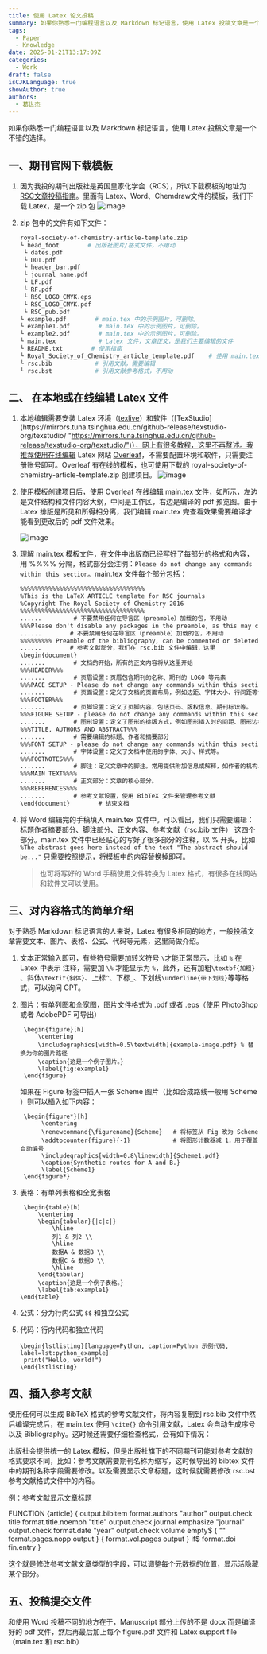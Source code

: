 ```yaml
---
title: 使用 Latex 论文投稿
summary: 如果你熟悉一门编程语言以及 Markdown 标记语言，使用 Latex 投稿文章是一个不错的选择。
tags:
  - Paper
  - Knowledge
date: 2025-01-21T13:17:09Z
categories:
  - Work
draft: false
isCJKLanguage: true
showAuthor: true
authors:
  - 葛世杰
---
```


如果你熟悉一门编程语言以及 Markdown 标记语言，使用 Latex 投稿文章是一个不错的选择。

## 一、期刊官网下载模板

1. 因为我投的期刊出版社是英国皇家化学会（RCS），所以下载模板的地址为：[RSC文章投稿指南](https://www.rsc.org/journals-books-databases/author-and-reviewer-hub/authors-information/#prepare-article)。里面有 Latex、Word、Chemdraw文件的模板，我们下载 Latex，是一个 zip 包
   ![image](assets/image-20250121132318-o9bo1v8.png)

2. zip 包中的文件有如下文件：
   
   ```sh
   royal-society-of-chemistry-article-template.zip
   └ head_foot        # 出版社图片/格式文件，不用动
    └ dates.pdf
    └ DOI.pdf
    └ header_bar.pdf
    └ journal_name.pdf
    └ LF.pdf
    └ RF.pdf
    └ RSC_LOGO_CMYK.eps
    └ RSC_LOGO_CMYK.pdf
    └ RSC_pub.pdf
   └ example.pdf        # main.tex 中的示例图片，可删除。
   └ example1.pdf        # main.tex 中的示例图片，可删除。
   └ example2.pdf        # main.tex 中的示例图片，可删除。
   └ main.tex            # Latex 文件，文章正文，是我们主要编辑的文件
   └ README.txt        # 使用指南
   └ Royal_Society_of_Chemistry_article_template.pdf    # 使用 main.tex 预编译的 pdf 文件，可删除。
   └ rsc.bib            # 引用文献，需要编辑
   └ rsc.bst            # 引用文献参考格式，不用动
   ```

## 二、 在本地或在线编辑 Latex 文件

1. 本地编辑需要安装 Latex 环境（[texlive](https://mirrors.tuna.tsinghua.edu.cn/CTAN/systems/texlive/ "https://mirrors.tuna.tsinghua.edu.cn/CTAN/systems/texlive/")）和软件（[TexStudio](https://mirrors.tuna.tsinghua.edu.cn/github-release/texstudio-org/texstudio/ "https://mirrors.tuna.tsinghua.edu.cn/github-release/texstudio-org/texstudio/")），网上有很多教程，这里不再赘述。我推荐使用在线编辑 Latex 网站 [Overleaf](https://cn.overleaf.com/ "https://cn.overleaf.com/")，不需要配置环境和软件，只需要注册账号即可。Overleaf 有在线的模板，也可使用下载的 royal-society-of-chemistry-article-template.zip 创建项目。
   ​![image](assets/image-20250121135337-kvrol2l.png)​

2. 使用模板创建项目后，使用 Overleaf 在线编辑 main.tex 文件，如所示，左边是文件结构和文件内容大纲，中间是工作区，右边是编译的 pdf 预览图。由于 Latex 排版是所见和所得相分离，我们编辑 main.tex 完查看效果需要编译才能看到更改后的 pdf 文件效果。
   
   ​![image](assets/image-20250121140140-kuhjuys.png)​

3. 理解 main.tex 模板文件，在文件中出版商已经写好了每部分的格式和内容，用 %%%% 分隔，格式部分会注明：`Please do not change any commands within this section`​。main.tex 文件每个部分包括：
   
   ```txt
   %%%%%%%%%%%%%%%%%%%%%%%%%%%%%%%%%%%
   %This is the LaTeX ARTICLE template for RSC journals
   %Copyright The Royal Society of Chemistry 2016
   %%%%%%%%%%%%%%%%%%%%%%%%%%%%%%%%%%%
   ......         # 不要禁用任何在导言区（preamble）加载的包，不用动
   %%%Please don't disable any packages in the preamble, as this may cause the template to display incorrectly.%%%%
   ......        # 不要禁用任何在导言区（preamble）加载的包，不用动
   %%%%%%%%% Preamble of the bibliography, can be commented or deleted
   ......        # 参考文献部分，我们在 rsc.bib 文件中编辑，这里
   \begin{document}
   .......        # 文档的开始，所有的正文内容将从这里开始
   %%%HEADER%%%
   .......        # 页眉设置：页眉包含期刊的名称、期刊的 LOGO 等元素
   %%%PAGE SETUP - Please do not change any commands within this section%%%
   .......        # 页面设置：定义了文档的页面布局，例如边距、字体大小、行间距等设置。
   %%%FOOTER%%%
   .......        # 页脚设置：定义了页脚内容，包括页码、版权信息、期刊标识等。
   %%%FIGURE SETUP - please do not change any commands within this section%%%
   .......        # 图形设置：定义了图形的排版方式，例如图形插入时的间距、图形边框等。
   %%%TITLE, AUTHORS AND ABSTRACT%%%
   .......        # 需要编辑的标题、作者和摘要部分
   %%%FONT SETUP - please do not change any commands within this section
   .......        # 字体设置：定义了文档中使用的字体、大小、样式等。
   %%%FOOTNOTES%%%
   .......        # 脚注：定义文章中的脚注。常用提供附加信息或解释，如作者的机构、通讯作者的联系方式、补充信息等。
   %%%MAIN TEXT%%%%
   .......        # 正文部分：文章的核心部分。
   %%%REFERENCES%%%
   .......        # 参考文献设置，使用 BibTeX 文件来管理参考文献
   \end{document}        # 结束文档
   ```

4. 将 Word 编辑完的手稿填入 main.tex 文件中。可以看出，我们只需要编辑：标题作者摘要部分、脚注部分、正文内容、参考文献（rsc.bib 文件） 这四个部分。main.tex 文件中已经贴心的写好了很多部分的注释，以 % 开头，比如 `%The abstrast goes here instead of the text "The abstract should be..."` 只需要按照提示，将模板中的内容替换掉即可。
   
   > 也可将写好的 Word 手稿使用文件转换为 Latex 格式，有很多在线网站和软件又可以使用。

## 三、对内容格式的简单介绍

对于熟悉 Markdown 标记语言的人来说，Latex 有很多相同的地方，一般投稿文章需要文本、图片、表格、公式、代码等元素，这里简做介绍。

1. 文本正常输入即可，有些符号需要加转义符号 `\`​ 才能正常显示，比如 `%`​ 在 Latex 中表示 注释，需要加 `\%`​ 才能显示为 `%`​ ，此外，还有加粗`\textbf{加粗}`​ 、斜体`\textit{斜体}`​、上标`^`​、下标`_`​、下划线`\underline{带下划线}`​等等格式，可以询问 GPT。

2. 图片：有单列图和全宽图，图片文件格式为 .pdf 或者 .eps（使用 PhotoShop 或者 AdobePDF 可导出）
   
        \begin{figure}[h]
            \centering
            \includegraphics[width=0.5\textwidth]{example-image.pdf} % 替换为你的图片路径
            \caption{这是一个例子图片。}
            \label{fig:example1}
        \end{figure}
   
   如果在 Figure 标签中插入一张 Scheme 图片（比如合成路线一般用 Scheme ）则可以插入如下内容：
        
        \begin{figure*}[h]
             \centering
             \renewcommand{\figurename}{Scheme}   # 将标签从 Fig 改为 Scheme
             \addtocounter{figure}{-1}            # 将图形计数器减 1，用于覆盖自动编号
             \includegraphics[width=0.8\linewidth]{Scheme1.pdf}
             \caption{Synthetic routes for A and B.}
             \label{Scheme1}
        \end{figure*}


3. 表格：有单列表格和全宽表格
   
        \begin{table}[h]
            \centering
            \begin{tabular}{|c|c|}
                \hline
                列1 & 列2 \\
                \hline
                数据A & 数据B \\
                数据C & 数据D \\
                \hline
            \end{tabular}
            \caption{这是一个例子表格。}
            \label{tab:example1}
       \end{table}

4. 公式：分为行内公式 `$$` 和独立公式

5. 代码：行内代码和独立代码
   
       \begin{lstlisting}[language=Python, caption=Python 示例代码, label=lst:python_example]
        print("Hello, world!")
       \end{lstlisting}

## 四、插入参考文献

使用任何可以生成 BibTeX 格式的参考文献文件，将内容复制到 rsc.bib 文件中然后编译完成后，在 main.tex 使用 `\cite{}` 命令引用文献，Latex 会自动生成序号以及 Bibliography。这时候还需要仔细检查格式，会有如下情况：

出版社会提供统一的 Latex 模板，但是出版社旗下的不同期刊可能对参考文献的格式要求不同，比如：参考文献需要期刊名称为缩写，这时候导出的 bibtex 文件中的期刊名称字段需要修改。以及需要显示文章标题，这时候就需要修改 rsc.bst 参考文献格式文件中的内容。

例：参考文献显示文章标题

FUNCTION {article}
{ output.bibitem
  format.authors "author" output.check
  title format.title.noemph "title" output.check 
  journal emphasize "journal" output.check
  format.date "year" output.check
  volume empty$
    { "" format.pages.nopp output }
    { format.vol.pages output }
  if$
  format.doi
  fin.entry
}

这个就是修改参考文献文章类型的字段，可以调整每个元数据的位置，显示活隐藏某个部分。


## 五、投稿提交文件

和使用 Word 投稿不同的地方在于，Manuscript 部分上传的不是 docx 而是编译好的 pdf 文件，然后再最后加上每个 figure.pdf 文件和  Latex support file （main.tex 和 rsc.bib）



‍
